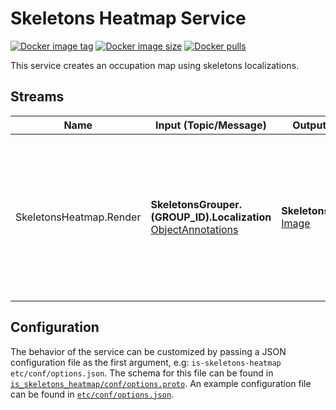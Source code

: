 # Skeletons Heatmap Service

[![Docker image tag](https://img.shields.io/docker/v/labvisio/is-skeletons-heatmap?sort=semver&style=flat-square)](https://hub.docker.com/r/labvisio/is-skeletons-heatmap/tags)
[![Docker image size](https://img.shields.io/docker/image-size/labvisio/is-skeletons-heatmap?sort=semver&style=flat-square)](https://hub.docker.com/r/labvisio/is-skeletons-heatmap)
[![Docker pulls](https://img.shields.io/docker/pulls/labvisio/is-skeletons-heatmap?style=flat-square)](https://hub.docker.com/r/labvisio/is-skeletons-heatmap)


This service creates an occupation map using skeletons localizations.


## Streams

| Name | Input (Topic/Message) | Output (Topic/Message) | Description | 
| ---- | --------------------- | ---------------------- | ----------- |
| SkeletonsHeatmap.Render | **SkeletonsGrouper.(GROUP_ID).Localization** [ObjectAnnotations] | **SkeletonsHeatmap.Rendered** [Image] | Uses localizations published by [SkeletonsGrouper] service to create an image with an occupation map. This map consists in an two-dimensional histogram of joints localizations.

## Configuration

The behavior of the service can be customized by passing a JSON configuration file as the first argument, e.g: `is-skeletons-heatmap etc/conf/options.json`. The schema for this file can be found in [`is_skeletons_heatmap/conf/options.proto`]. An example configuration file can be found in [`etc/conf/options.json`].

<!-- Links -->
[SkeletonsGrouper]: https://github.com/labviros/is-skeletons-grouper
[Image]: https://github.com/labvisio/is-msgs/tree/master/docs#image
[ObjectAnnotations]: https://github.com/labvisio/is-msgs/tree/master/docs#objectannotations

<!-- Files -->
[`is_skeletons_heatmap/conf/options.proto`]: https://github.com/labvisio/is-skeletons-heatmap/blob/master/is_skeletons_heatmap/conf/options.proto
[`etc/conf/options.json`]: https://github.com/labvisio/is-skeletons-heatmap/blob/master/etc/conf/ufes_options.json